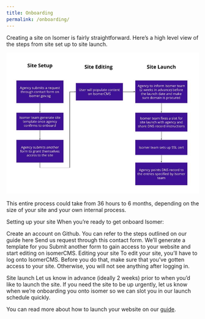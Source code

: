 ```yaml
---
title: Onboarding
permalink: /onboarding/
---
```


Creating a site on Isomer is fairly straightforward. Here’s a high level view of the steps from site set up to site launch.

![Alt text for image on Isomer site](/images/Step%20to%20launch%20Isomer.jfif)

This entire process could take from 36 hours to 6 months, depending on the size of your site and your own internal process.

Setting up your site
When you’re ready to get onboard Isomer:

Create an account on Github. You can refer to the steps outlined on our guide here
Send us request through this contact form.
We’ll generate a template for you
Submit another form to gain access to your website and start editing on isomerCMS.
Editing your site
To edit your site, you’ll have to log onto IsomerCMS. Before you do that, make sure that you’ve gotten access to your site. Otherwise, you will not see anything after logging in.

Site launch
Let us know in advance (ideally 2 weeks) prior to when you’d like to launch the site. If you need the site to be up urgently, let us know when we’re onboarding you onto isomer so we can slot you in our launch schedule quickly.

You can read more about how to launch your website on our [guide](https://guide.isomer.gov.sg/).